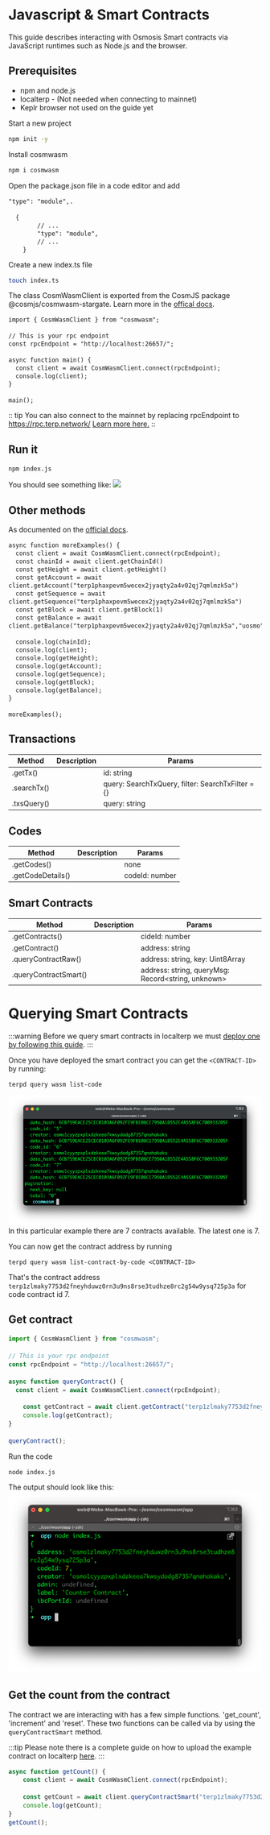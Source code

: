 # Javascript & Smart Contracts
This guide describes interacting with Osmosis Smart contracts via JavaScript runtimes such as Node.js and the browser.

## Prerequisites
- npm and node.js
- localterp - (Not needed when connecting to mainnet)
- Keplr browser not used on the guide yet

Start a new project
```bash
npm init -y
```
Install cosmwasm
```bash
npm i cosmwasm
```

Open the package.json file in a code editor and add 
```json=
"type": "module",.

  {
        // ...
        "type": "module",
        // ...
    }
```


Create a new index.ts file
```bash
touch index.ts
```

The class CosmWasmClient is exported from the CosmJS package @cosmjs/cosmwasm-stargate. Learn more in the [offical docs](https://cosmwasm.github.io/CosmWasmJS/clients/reading/CosmWasmClient.html).

```javascript=
import { CosmWasmClient } from "cosmwasm";

// This is your rpc endpoint
const rpcEndpoint = "http://localhost:26657/";

async function main() {
  const client = await CosmWasmClient.connect(rpcEndpoint);
  console.log(client);
}

main();
```

:: tip
You can also connect to the mainnet by replacing rpcEndpoint to https://rpc.terp.network/ [Learn more here.](../networks/)
::

## Run it

```
npm index.js
```

You should see something like:
![](https://hackmd.io/_uploads/BJSUggXD9.png)

## Other methods
As documented on the [official docs](https://cosmwasm.github.io/CosmWasmJS/clients/reading/CosmWasmClient.html#available-methods).

```javascript=
async function moreExamples() {
  const client = await CosmWasmClient.connect(rpcEndpoint);
  const chainId = await client.getChainId()
  const getHeight = await client.getHeight()
  const getAccount = await client.getAccount("terp1phaxpevm5wecex2jyaqty2a4v02qj7qmlmzk5a")
  const getSequence = await client.getSequence("terp1phaxpevm5wecex2jyaqty2a4v02qj7qmlmzk5a")
  const getBlock = await client.getBlock(1)
  const getBalance = await client.getBalance("terp1phaxpevm5wecex2jyaqty2a4v02qj7qmlmzk5a","uosmo")

  console.log(chainId);
  console.log(client);
  console.log(getHeight);
  console.log(getAccount);
  console.log(getSequence);
  console.log(getBlock);
  console.log(getBalance);
}

moreExamples();
```

## Transactions

| Method | Description | Params |
| -------- | -------- | -------- |
| .getTx()     |      | id: string     |
| .searchTx()  |      | query: SearchTxQuery, filter: SearchTxFilter = {}     |
| .txsQuery()  |      | query: string     |


## Codes
| Method | Description | Params |
| -------- | -------- | -------- |
| .getCodes()     |      | none     |
| .getCodeDetails()  |      | codeId: number     |


## Smart Contracts
| Method | Description | Params |
| -------- | -------- | -------- |
| .getContracts()        |      | cideId: number     |
| .getContract()         |      | address: string    |
| .queryContractRaw()    |      | address: string, key: Uint8Array    |
| .queryContractSmart()  |      | address: string, queryMsg: Record<string, unknown>    |


# Querying Smart Contracts

:::warning
Before we query smart contracts in localterp we must [deploy one by following this guide](local/localterp.md). 
:::

Once you have deployed the smart contract you can get the `<CONTRACT-ID>` by running:

```
terpd query wasm list-code
```

![](../assets/contracts-list.png)
In this particular example there are 7 contracts available. The latest one is 7.

You can now get the contract address by running

```
terpd query wasm list-contract-by-code <CONTRACT-ID>

```



That's the contract address `terp1zlmaky7753d2fneyhduwz0rn3u9ns8rse3tudhze8rc2g54w9ysq725p3a` for code contract id 7.

## Get contract 
```javascript
import { CosmWasmClient } from "cosmwasm";

// This is your rpc endpoint
const rpcEndpoint = "http://localhost:26657/";

async function queryContract() {
  const client = await CosmWasmClient.connect(rpcEndpoint);
 
    const getContract = await client.getContract("terp1zlmaky7753d2fneyhduwz0rn3u9ns8rse3tudhze8rc2g54w9ysq725p3a")
    console.log(getContract);
}

queryContract();

```

Run the code
```
node index.js
```
The output should look like this:
![](contract_details.png)

## Get the count from the contract
The contract we are interacting with has a few simple functions. 'get_count', 'increment' and 'reset'. These two functions can be called via by using the `queryContractSmart` method. 

:::tip
Please note there is a complete guide on how to upload the example contract on localterp [here](./local/localterp.md).
:::

```javascript
async function getCount() {
    const client = await CosmWasmClient.connect(rpcEndpoint);

    const getCount = await client.queryContractSmart("terp1zlmaky7753d2fneyhduwz0rn3u9ns8rse3tudhze8rc2g54w9ysq725p3a",{ "get_count": {}})
    console.log(getCount);
}
getCount();

```
